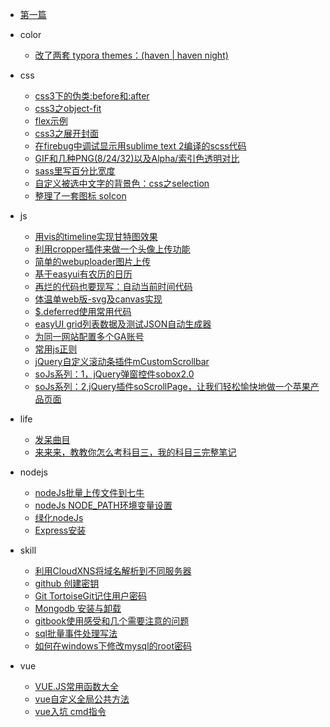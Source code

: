 * [第一篇](docs\afirst.md)

* color
	* [改了两套 typora themes：(haven | haven night)](docs\color\typoraHavenStyle.md)

* css
	* [css3下的伪类:before和:after](docs\css\20171123-pseudo-class.md)
	* [css3之object-fit](docs\css\20171128-objectFit.md)
	* [flex示例](docs\css\2018-0329-flex.md)
	* [css3之展开封面](docs\css\2018-0807-extendCover.md)
	* [在firebug中调试显示用sublime text 2编译的scss代码](docs\css\firebugsass.md)
	* [GIF和几种PNG(8/24/32)以及Alpha/索引色透明对比](docs\css\pngAlpha.md)
	* [sass里写百分比宽度](docs\css\sasspre.md)
	* [自定义被选中文字的背景色：css之selection](docs\css\selection.md)
	* [整理了一套图标 soIcon](docs\css\soicon.md)

* js
	* [用vis的timeline实现甘特图效果](docs\js\20171120-gantt.md)
	* [利用cropper插件来做一个头像上传功能](docs\js\20171121-cropper.md)
	* [简单的webuploader图片上传](docs\js\20171123-webuploader.md)
	* [基于easyui有农历的日历](docs\js\20171124-calendar.md)
	* [再烂的代码也要现写：自动当前时间代码](docs\js\20180827-runtime.md)
	* [体温单web版-svg及canvas实现](docs\js\20190718-temsheet.md)
	* [$.deferred使用常用代码](docs\js\20191015-deferred.md)
	* [easyUI grid列表数据及测试JSON自动生成器](docs\js\easygridJson.md)
	* [为同一网站配置多个GA账号](docs\js\manyGA.md)
	* [常用js正则](docs\js\manyjsEx.md)
	* [jQuery自定义滚动条插件mCustomScrollbar](docs\js\mCustomScrollbar.md)
	* [soJs系列：1，jQuery弹窗控件sobox2.0](docs\js\sobox.md)
	* [soJs系列：2,jQuery插件soScrollPage，让我们轻松愉快地做一个苹果产品页面](docs\js\soscrollpage.md)

* life
	* [发呆曲目](docs\life\20171103.md)
	* [来来来，教教你怎么考科目三，我的科目三完整笔记](docs\life\kemu3.md)

* nodejs
	* [nodeJs批量上传文件到七牛](docs\nodejs\20171129-nodeJsQiniu.md)
	* [nodeJs NODE_PATH环境变量设置](docs\nodejs\20190529-nodepath.md)
	* [绿化nodeJs](docs\nodejs\20190531-nodeConfig.md)
	* [Express安装](docs\nodejs\20191104-expressInstall.md)

* skill
	* [利用CloudXNS将域名解析到不同服务器](docs\skill\20171130-CloudXNS.md)
	* [github 创建密钥](docs\skill\20171130-githubkey.md)
	* [Git TortoiseGit记住用户密码](docs\skill\20180808-gitSavePull.md)
	* [Mongodb 安装与卸载](docs\skill\20180809-mongoInstall.md)
	* [gitbook使用感受和几个需要注意的问题](docs\skill\20191129-gitbookSkill.md)
	* [sql批量事件处理写法](docs\skill\sqlnote.md)
	* [如何在windows下修改mysql的root密码](docs\skill\windowspassword.md)

* vue
	* [VUE.JS常用函数大全](docs\vue\2018-0724-vuecommon.md)
	* [vue自定义全局公共方法](docs\vue\2018-0724-vueglobalfunc.md)
	* [vue入坑 cmd指令](docs\vue\diary-vue-1.md)
